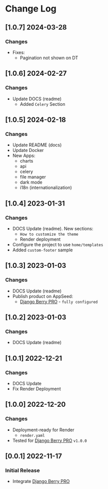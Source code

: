 # Change Log

## [1.0.7] 2024-03-28
### Changes

- Fixes:
  - Pagination not shown on DT

## [1.0.6] 2024-02-27
### Changes

- Update DOCS (readme)
  - Added `Celery` Section 

## [1.0.5] 2024-02-18
### Changes

- Update README (docs)
- Update Docker
- New Apps:
  - charts
  - api
  - celery
  - file manager
  - dark mode 
  - i18n (internationalization) 

## [1.0.4] 2023-01-31
### Changes

- DOCS Update (readme). New sections:
  - `How to customize the theme`
  - Render deployment
- Configure the project to use `home/templates`
- Added `custom-footer` sample

## [1.0.3] 2023-01-03
### Changes

- DOCS Update (readme)
- Publish product on AppSeed:
  - [Django Berry PRO](https://appseed.us/product/berry-dashboard-pro/django/) - `fully configured`
  
## [1.0.2] 2023-01-03
### Changes

- DOCS Update (readme)

## [1.0.1] 2022-12-21
### Changes

- DOCS Update
- Fix Render Deployment

## [1.0.0] 2022-12-20
### Changes

- Deployment-ready for Render
  - `render.yaml` 
- Tested for [Django Berry PRO](https://github.com/app-generator/django-admin-berry-pro)  `v1.0.0`

## [0.0.1] 2022-11-17
### Initial Release

- Integrate [Django Berry PRO](https://github.com/app-generator/django-admin-berry-pro)
